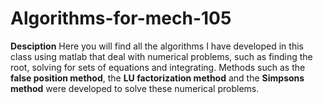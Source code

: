 # Algorithms-for-mech-105
**Desciption**
Here you will find all the algorithms I have developed in this class using matlab that deal with numerical problems, such as finding the root, solving for sets of equations and integrating. Methods such as the **false position method**, the **LU factorization method** and the **Simpsons method** were developed to solve these numerical problems.
